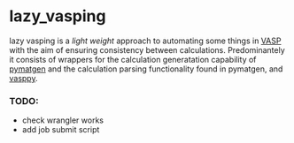 # lazy_vasping

lazy vasping is a _light weight_ approach to automating some things in [VASP](https://www.vasp.at/) with the aim of ensuring consistency between calculations. Predominantely it consists of wrappers for the calculation generatation capability of [pymatgen](https://pymatgen.org/) and the calculation parsing functionality found in pymatgen, and [vasppy](https://github.com/bjmorgan/vasppy).

### TODO:
- check wrangler works
- add job submit script

